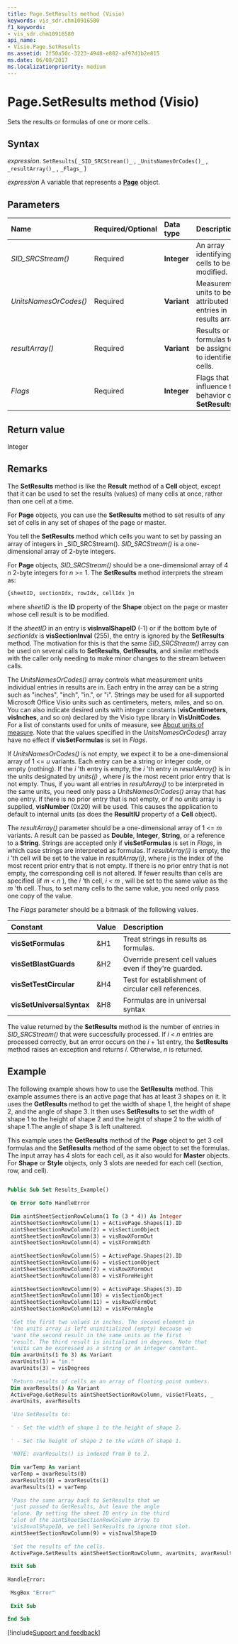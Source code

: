 ```yaml
---
title: Page.SetResults method (Visio)
keywords: vis_sdr.chm10916580
f1_keywords:
- vis_sdr.chm10916580
api_name:
- Visio.Page.SetResults
ms.assetid: 2f50a50c-3223-4948-e802-af97d1b2e815
ms.date: 06/08/2017
ms.localizationpriority: medium
---
```



# Page.SetResults method (Visio)

Sets the results or formulas of one or more cells.


## Syntax

_expression_. `SetResults`( `_SID_SRCStream()_` , `_UnitsNamesOrCodes()_` , `_resultArray()_` , `_Flags_` )

_expression_ A variable that represents a **[Page](Visio.Page.md)** object.


## Parameters



|Name|Required/Optional|Data type|Description|
|:-----|:-----|:-----|:-----|
| _SID_SRCStream()_|Required| **Integer**|An array identifying cells to be modified.|
| _UnitsNamesOrCodes()_|Required| **Variant**|Measurement units to be attributed to entries in results array.|
| _resultArray()_|Required| **Variant**|Results or formulas to be assigned to identified cells.|
| _Flags_|Required| **Integer**|Flags that influence the behavior of **SetResults**.|

## Return value

Integer


## Remarks

The **SetResults** method is like the **Result** method of a **Cell** object, except that it can be used to set the results (values) of many cells at once, rather than one cell at a time.

For **Page** objects, you can use the **SetResults** method to set results of any set of cells in any set of shapes of the page or master.

You tell the **SetResults** method which cells you want to set by passing an array of integers in _SID_SRCStream(). _SID_SRCStream()_ is a one-dimensional array of 2-byte integers.

For **Page** objects, _SID_SRCStream()_ should be a one-dimensional array of 4 _n_ 2-byte integers for _n_ >= 1. The **SetResults** method interprets the stream as:




```vb
{sheetID, sectionIdx, rowIdx, cellIdx }n
```

where  _sheetID_ is the **ID** property of the **Shape** object on the page or master whose cell result is to be modified.

 If the _sheetID_ in an entry is **visInvalShapeID** (-1) or if the bottom byte of _sectionIdx_ is **visSectionInval** (255), the entry is ignored by the **SetResults** method. The motivation for this is that the same _SID_SRCStream()_ array can be used on several calls to **SetResults**, **GetResults**, and similar methods with the caller only needing to make minor changes to the stream between calls.

The  _UnitsNamesOrCodes()_ array controls what measurement units individual entries in results are in. Each entry in the array can be a string such as "inches", "inch", "in.", or "i". Strings may be used for all supported Microsoft Office Visio units such as centimeters, meters, miles, and so on. You can also indicate desired units with integer constants (**visCentimeters**, **visInches**, and so on) declared by the Visio type library in **VisUnitCodes**. For a list of constants used for units of measure, see [About units of measure](../visio/Concepts/about-units-of-measure-visio.md). Note that the values specified in the  _UnitsNamesOrCodes()_ array have no effect if **visSetFormulas** is set in _Flags_.

If  _UnitsNamesOrCodes()_ is not empty, we expect it to be a one-dimensional array of 1 <= _u_ variants. Each entry can be a string or integer code, or empty (nothing). If the _i_ 'th entry is empty, the _i_ 'th entry in _resultArray()_ is in the units designated by _units(j)_ , where _j_ is the most recent prior entry that is not empty. Thus, if you want all entries in _resultArray()_ to be interpreted in the same units, you need only pass a _UnitsNamesOrCodes()_ array that has one entry. If there is no prior entry that is not empty, or if no _units_ array is supplied, **visNumber** (0x20) will be used. This causes the application to default to internal units (as does the **ResultIU** property of a **Cell** object).

The  _resultArray()_ parameter should be a one-dimensional array of 1 <= _m_ variants. A result can be passed as **Double**, **Integer**, **String**, or a reference to a **String**. Strings are accepted only if **visSetFormulas** is set in _Flags_, in which case strings are interpreted as formulas. If  _resultArray(i)_ is empty, the _i_ 'th cell will be set to the value in _resultArray(j)_, where  _j_ is the index of the most recent prior entry that is not empty. If there is no prior entry that is not empty, the corresponding cell is not altered. If fewer results than cells are specified (if _m < n_ ), the _i_ 'th cell, _i < m_ , will be set to the same value as the _m_ 'th cell. Thus, to set many cells to the same value, you need only pass one copy of the value.

The  _Flags_ parameter should be a bitmask of the following values.



|Constant|Value|Description|
|:-----|:-----|:-----|
| **visSetFormulas**|&H1|Treat strings in results as formulas.|
| **visSetBlastGuards**|&H2|Override present cell values even if they're guarded.|
| **visSetTestCircular**|&H4|Test for establishment of circular cell references.|
| **visSetUniversalSyntax**|&H8|Formulas are in universal syntax|

The value returned by the **SetResults** method is the number of entries in _SID_SRCStream()_ that were successfully processed. If _i < n_ entries are processed correctly, but an error occurs on the _i_ + 1st entry, the **SetResults** method raises an exception and returns _i_. Otherwise, _n_ is returned.


## Example

The following example shows how to use the **SetResults** method. This example assumes there is an active page that has at least 3 shapes on it. It uses the **GetResults** method to get the width of shape 1, the height of shape 2, and the angle of shape 3. It then uses **SetResults** to set the width of shape 1 to the height of shape 2 and the height of shape 2 to the width of shape 1.The angle of shape 3 is left unaltered.

This example uses the **GetResults** method of the **Page** object to get 3 cell formulas and the **SetResults** method of the same object to set the formulas. The input array has 4 slots for each cell, as it also would for **Master** objects. For **Shape** or **Style** objects, only 3 slots are needed for each cell (section, row, and cell).




```vb
 
Public Sub Set Results_Example() 
 
 On Error GoTo HandleError 
 
 Dim aintSheetSectionRowColumn(1 To (3 * 4)) As Integer 
 aintSheetSectionRowColumn(1) = ActivePage.Shapes(1).ID 
 aintSheetSectionRowColumn(2) = visSectionObject 
 aintSheetSectionRowColumn(3) = visRowXFormOut 
 aintSheetSectionRowColumn(4) = visXFormWidth 
 
 aintSheetSectionRowColumn(5) = ActivePage.Shapes(2).ID 
 aintSheetSectionRowColumn(6) = visSectionObject 
 aintSheetSectionRowColumn(7) = visRowXFormOut 
 aintSheetSectionRowColumn(8) = visXFormHeight 
 
 aintSheetSectionRowColumn(9) = ActivePage.Shapes(3).ID 
 aintSheetSectionRowColumn(10) = visSectionObject 
 aintSheetSectionRowColumn(11) = visRowXFormOut 
 aintSheetSectionRowColumn(12) = visXFormAngle 
 
 'Get the first two values in inches. The second element in 
 'the units array is left uninitialized (empty) because we 
 'want the second result in the same units as the first 
 'result. The third result is initialized in degrees. Note that 
 'units can be expressed as a string or an integer constant. 
 Dim avarUnits(1 To 3) As Variant 
 avarUnits(1) = "in." 
 avarUnits(3) = visDegrees 
 
 'Return results of cells as an array of floating point numbers. 
 Dim avarResults() As Variant 
 ActivePage.GetResults aintSheetSectionRowColumn, visGetFloats, _ 
 avarUnits, avarResults 
 
 'Use SetResults to: 
 
 ' - Set the width of shape 1 to the height of shape 2. 
 
 ' - Set the height of shape 2 to the width of shape 1. 
 
 'NOTE: avarResults() is indexed from 0 to 2. 
 
 Dim varTemp As variant 
 varTemp = avarResults(0) 
 avarResults(0) = avarResults(1) 
 avarResults(1) = varTemp 
 
 'Pass the same array back to SetResults that we 
 'just passed to GetResults, but leave the angle 
 'alone. By setting the sheet ID entry in the third 
 'slot of the aintSheetSectionRowColumn array to 
 'visInvalShapeID, we tell SetResults to ignore that slot. 
 aintSheetSectionRowColumn(9) = visInvalShapeID 
 
 'Set the results of the cells. 
 ActivePage.SetResults aintSheetSectionRowColumn, avarUnits, avarResults, 0 
 
 Exit Sub 
 
HandleError: 
 
 MsgBox "Error" 
 
 Exit Sub 
 
End Sub
```

[!include[Support and feedback](~/includes/feedback-boilerplate.md)]